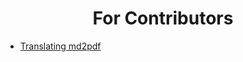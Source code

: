 <h1 align="center" style="font-weight: bold">
    For Contributors
</h1>

- [Translating md2pdf](translations.md)
